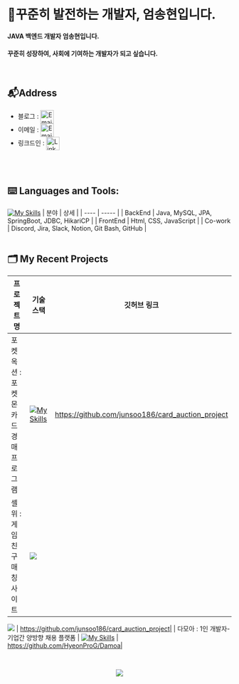 # 🫡꾸준히 발전하는 개발자, 엄송현입니다.  

#### JAVA  백엔드 개발자 엄송현입니다. 
#### 꾸준히 성장하여, 사회에 기여하는 개발자가 되고 싶습니다.

<br/>

## 📬Address
* 블로그 : <a href="https://whatsthatsound.tistory.com/" title="Blog"><img alt="Email"  src="https://img.shields.io/badge/website-f59042?style=for-the-badge&logo=About.me&logoColor=white" height="30" align="center"/></a>
* 이메일 : <a href="mailto:greenery3699@gmail.com" title="Email"><img alt="Email" src="https://img.shields.io/badge/Gmail-D14836?style=for-the-badge&logo=gmail&logoColor=white" height="30" align="center"/></a>
* 링크드인 : <a href="https://www.linkedin.com/in/%EC%86%A1%ED%98%84-%EC%97%84-ba715132b/"><img  alt="LinkedIn" title="LinkedIn" src="https://img.shields.io/static/v1?message=LinkedIn&logo=linkedin&label=&color=0077B5&logoColor=white&labelColor=&style=for-the-badge" height="30" align="center" /></a> 
<br/>
<br/>


## ⌨️ **Languages and Tools:**  
[![My Skills](https://skillicons.dev/icons?i=html,css,js,git,discord,eclipse,gradle,java,spring,github,vscode,postman)](#)
| 분야 | 상세 |
| ---- | ----- |
| BackEnd | Java, MySQL, JPA, SpringBoot, JDBC, HikariCP |
| FrontEnd | Html, CSS, JavaScript |
| Co-work | Discord, Jira, Slack, Notion, Git Bash, GitHub |
<br/>
<br/>


## 🗂️ My Recent Projects 
| 프로젝트 명 | 기술 스택 | 깃허브 링크 |
| ---- | ----- | ---- |
| 포켓 옥션 :  포켓몬 카드 경매 프로그램 | [![My Skills](https://skillicons.dev/icons?i=java&perline=3)](https://skillicons.dev) | https://github.com/junsoo186/card_auction_project|
| 셸위 : 게임 친구 매칭 사이트 |  ![](https://img.shields.io/badge/Springboot-007396?style=flat&logo=mysql&logoColor=white")
![](https://img.shields.io/badge/mysql-007396?style=flat&logo=mysql&logoColor=white")
| https://github.com/junsoo186/card_auction_project|
| 다모아 : 1인 개발자-기업간 양방향 채용 플랫폼 |  [![My Skills](https://skillicons.dev/icons?i=spring,mysql&perline=3)](https://skillicons.dev) | https://github.com/HyeonProG/Damoa|



<br/>
<p align="center">
     <img src="https://capsule-render.vercel.app/api?type=waving&color=gradient&height=100&section=footer"/>
</p>
